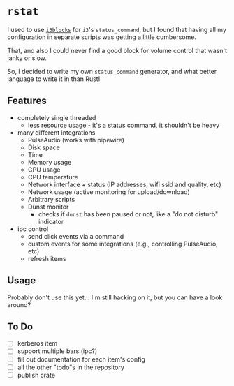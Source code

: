 # `rstat`

I used to use [`i3blocks`](https://github.com/vivien/i3blocks) for `i3`'s `status_command`, but I found that having all
my configuration in separate scripts was getting a little cumbersome.

That, and also I could never find a good block for volume control that wasn't janky or slow.

So, I decided to write my own `status_command` generator, and what better language to write it in than Rust!

## Features

* completely single threaded
  * less resource usage - it's a status command, it shouldn't be heavy
* many different integrations
  * PulseAudio (works with pipewire)
  * Disk space
  * Time
  * Memory usage
  * CPU usage
  * CPU temperature
  * Network interface + status (IP addresses, wifi ssid and quality, etc)
  * Network usage (active monitoring for upload/download)
  * Arbitrary scripts
  * Dunst monitor
    * checks if `dunst` has been paused or not, like a "do not disturb" indicator
* ipc control
  * send click events via a command
  * custom events for some integrations (e.g., controlling PulseAudio, etc)
  * refresh items

## Usage

Probably don't use this yet... I'm still hacking on it, but you can have a look around?

## To Do

* [ ] kerberos item
* [ ] support multiple bars (ipc?)
* [ ] fill out documentation for each item's config
* [ ] all the other "todo"s in the repository
* [ ] publish crate
